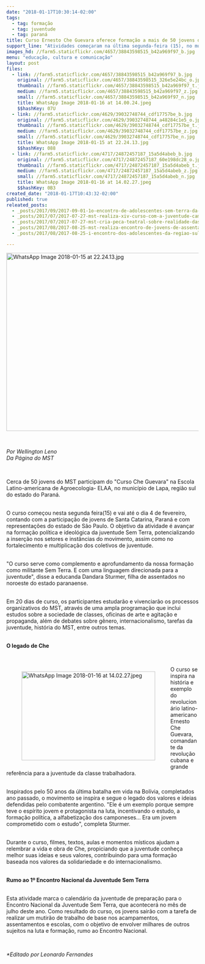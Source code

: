 ```yaml
---
date: "2018-01-17T10:30:14-02:00"
tags:
  - tag: formação
  - tag: juventude
  - tag: paraná
title: Curso Ernesto Che Guevara oferece formação a mais de 50 jovens da região sul
support_line: "Atividades começaram na última segunda-feira (15), no município de Lapa, região sul do estado do Paraná e vão até o dia 4 de fevereiro. "
images_hd: //farm5.staticflickr.com/4657/38843598515_b42a969f97_b.jpg
menu: "educação, cultura e comunicação"
layout: post
files:
  - link: //farm5.staticflickr.com/4657/38843598515_b42a969f97_b.jpg
    original: //farm5.staticflickr.com/4657/38843598515_326e5e24bc_o.jpg
    thumbnail: //farm5.staticflickr.com/4657/38843598515_b42a969f97_t.jpg
    medium: //farm5.staticflickr.com/4657/38843598515_b42a969f97_z.jpg
    small: //farm5.staticflickr.com/4657/38843598515_b42a969f97_n.jpg
    title: WhatsApp Image 2018-01-16 at 14.00.24.jpeg
    $$hashKey: 07U
  - link: //farm5.staticflickr.com/4629/39032748744_cdf17757be_b.jpg
    original: //farm5.staticflickr.com/4629/39032748744_a48284c1e5_o.jpg
    thumbnail: //farm5.staticflickr.com/4629/39032748744_cdf17757be_t.jpg
    medium: //farm5.staticflickr.com/4629/39032748744_cdf17757be_z.jpg
    small: //farm5.staticflickr.com/4629/39032748744_cdf17757be_n.jpg
    title: WhatsApp Image 2018-01-15 at 22.24.13.jpg
    $$hashKey: 088
  - link: //farm5.staticflickr.com/4717/24872457187_15a5d4abeb_b.jpg
    original: //farm5.staticflickr.com/4717/24872457187_60e198dc28_o.jpg
    thumbnail: //farm5.staticflickr.com/4717/24872457187_15a5d4abeb_t.jpg
    medium: //farm5.staticflickr.com/4717/24872457187_15a5d4abeb_z.jpg
    small: //farm5.staticflickr.com/4717/24872457187_15a5d4abeb_n.jpg
    title: WhatsApp Image 2018-01-16 at 14.02.27.jpeg
    $$hashKey: 0B3
created_date: "2018-01-17T10:43:32-02:00"
published: true
releated_posts:
  - _posts/2017/09/2017-09-01-1o-encontro-de-adolescentes-sem-terra-da-regiao-sul-do-brasil-terminou-nesta-quinta-feira.md
  - _posts/2017/07/2017-07-27-mst-realiza-xiv-curso-com-a-juventude-camponesa-no-ceara.md
  - _posts/2017/07/2017-07-27-mst-cria-peca-teatral-sobre-realidade-das-mulheres-operarias-negras-camponesas-indigenas-e-da-comunidade-lgbt.md
  - _posts/2017/08/2017-08-25-mst-realiza-encontro-de-jovens-de-assentamentos-e-acampamentos-no-maranhao.md
  - _posts/2017/08/2017-08-25-i-encontro-dos-adolescentes-da-regiao-sul-e-realizado-no-parana.md

---
```

<p><img alt="WhatsApp Image 2018-01-15 at 22.24.13.jpg" height="467" src="//farm5.staticflickr.com/4629/39032748744_cdf17757be_b.jpg" width="700" /></p>

<p>&nbsp;</p>

<p><em>Por Wellington Leno<br />
Da P&aacute;gina do MST</em></p>

<p>&nbsp;</p>

<p>Cerca de 50 jovens do MST participam do &quot;Curso Che Guevara&quot; na Escola Latino-americana de Agroecologia- ELAA, no munic&iacute;pio de Lapa, regi&atilde;o sul do estado do Paran&aacute;.</p>

<p><br />
O curso come&ccedil;ou nesta segunda feira(15) e vai at&eacute; o dia 4 de fevereiro, contando com a participa&ccedil;&atilde;o de jovens de Santa Catarina, Paran&aacute; e com representa&ccedil;&otilde;es do estado de S&atilde;o Paulo. O objetivo da atividade &eacute; avan&ccedil;ar na forma&ccedil;&atilde;o pol&iacute;tica e ideol&oacute;gica da juventude Sem Terra, potencializando a inser&ccedil;&atilde;o nos setores e inst&acirc;ncias do movimento, assim como no fortalecimento e multiplica&ccedil;&atilde;o dos coletivos de juventude.</p>

<p><br />
&quot;O curso serve como complemento e aprofundamento da nossa forma&ccedil;&atilde;o como militante Sem Terra. E com uma linguagem direcionada para a juventude&quot;, disse a educanda Dandara Sturmer, filha de assentados no noroeste do estado paranaense.</p>

<p><br />
Em 20 dias de curso, os participantes estudar&atilde;o e vivenciar&atilde;o os processos organizativos do MST, atrav&eacute;s de uma ampla programa&ccedil;&atilde;o que inclui estudos sobre a sociedade de classes, oficinas de arte e agita&ccedil;&atilde;o e propaganda, al&eacute;m de debates sobre g&ecirc;nero, internacionalismo, tarefas da juventude, hist&oacute;ria do MST, entre outros temas.</p>

<p><br />
<strong>O legado de Che</strong></p>

<p>&nbsp;</p>

<figure class="image" style="float:left"><img alt="WhatsApp Image 2018-01-16 at 14.02.27.jpeg" height="233" src="//farm5.staticflickr.com/4717/24872457187_15a5d4abeb_b.jpg" width="350" />
<figcaption></figcaption>
</figure>

<p>O curso se inspira na hist&oacute;ria e exemplo do revolucion&aacute;rio latino- americano Ernesto Che Guevara, comandante da revolu&ccedil;&atilde;o cubana e grande refer&ecirc;ncia para a juventude da classe trabalhadora.</p>

<p><br />
Inspirados pelo 50 anos da &uacute;ltima batalha em vida na Bol&iacute;via, completados ano passado, o movimento se inspira e segue o legado dos valores e ideias defendidas pelo combatente argentino. &quot;Ele &eacute; um exemplo porque sempre teve o esp&iacute;rito jovem e protagonista na luta, incentivando o estudo, a forma&ccedil;&atilde;o pol&iacute;tica, a alfabetiza&ccedil;&atilde;o dos camponeses... Era um jovem comprometido com o estudo&quot;, completa Sturmer.</p>

<p><br />
Durante o curso, filmes, textos, aulas e momentos m&iacute;sticos ajudam a relembrar a vida e obra de Che, propiciando que a juventude conhe&ccedil;a melhor suas ideias e seus valores, contribuindo para uma forma&ccedil;&atilde;o baseada nos valores da solidariedade e do internacionalismo.</p>

<p><br />
<strong>Rumo ao 1&ordm; Encontro Nacional da Juventude Sem Terra</strong></p>

<p><br />
Esta atividade marca o calend&aacute;rio da juventude de prepara&ccedil;&atilde;o para o Encontro Nacional da Juventude Sem Terra, que acontecer&aacute; no m&ecirc;s de julho deste ano. Como resultado do curso, os jovens sair&atilde;o com a tarefa de realizar um mutir&atilde;o de trabalho de base nos acampamentos, assentamentos e escolas, com o objetivo de envolver milhares de outros sujeitos na luta e forma&ccedil;&atilde;o, rumo ao Encontro Nacional.</p>

<p>&nbsp;</p>

<p><em>*Editado por Leonardo Fernandes</em></p>
